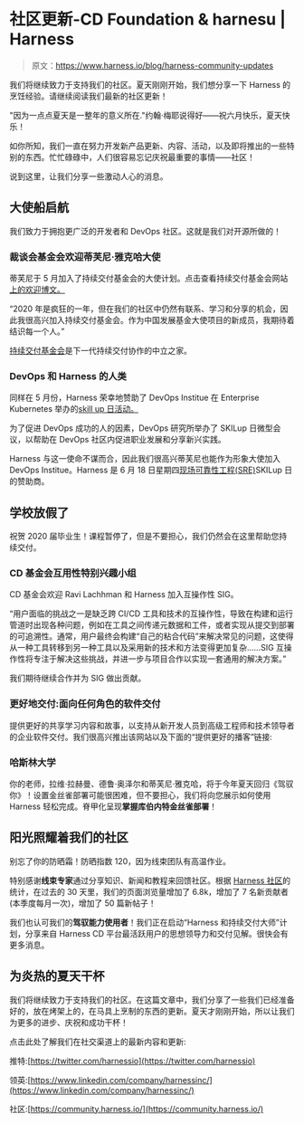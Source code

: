 # 社区更新-CD Foundation & harnesu | Harness

> 原文：<https://www.harness.io/blog/harness-community-updates>

我们将继续致力于支持我们的社区。夏天刚刚开始，我们想分享一下 Harness 的烹饪经验。请继续阅读我们最新的社区更新！

"因为一点点夏天是一整年的意义所在."约翰·梅耶说得好——祝六月快乐，夏天快乐！

如你所知，我们一直在努力开发新产品更新、内容、活动，以及即将推出的一些特别的东西。忙忙碌碌中，人们很容易忘记庆祝最重要的事情——社区！

说到这里，让我们分享一些激动人心的消息。

## 大使船启航

我们致力于拥抱更广泛的开发者和 DevOps 社区。这就是我们对开源所做的！

### 裁谈会基金会欢迎蒂芙尼·雅克哈大使

蒂芙尼于 5 月加入了持续交付基金会的大使计划。点击查看持续交付基金会网站[上的欢迎博文。](https://cd.foundation/blog/2020/05/26/introducing-our-newest-cdf-ambassador-tiffany-jachja/)

“2020 年是疯狂的一年，但在我们的社区中仍然有联系、学习和分享的机会，因此我很高兴加入持续交付基金会。作为中国发展基金大使项目的新成员，我期待着结识每一个人。”

[持续交付基金会](https://cd.foundation/about/)是下一代持续交付协作的中立之家。

### DevOps 和 Harness 的人类

同样在 5 月份，Harness 荣幸地赞助了 DevOps Institue 在 Enterprise Kubernetes 举办的[skill up 日活动。](https://devopsinstitute.com/enterprise-kubernetes-skilup-day/)

为了促进 DevOps 成功的人的因素，DevOps 研究所举办了 SKILup 日微型会议，以帮助在 DevOps 社区内促进职业发展和分享新兴实践。

Harness 与这一使命不谋而合，因此我们很高兴蒂芙尼也能作为形象大使加入 DevOps Institue。Harness 是 6 月 18 日星期四[现场可靠性工程(SRE)](https://harness.io/blog/sre-vs-devops/)SKILup 日的赞助商。

## 学校放假了

祝贺 2020 届毕业生！课程暂停了，但是不要担心，我们仍然会在这里帮助您持续交付。

### CD 基金会互用性特别兴趣小组

CD 基金会欢迎 Ravi Lachhman 和 Harness 加入互操作性 SIG。

“用户面临的挑战之一是缺乏跨 CI/CD 工具和技术的互操作性，导致在构建和运行管道时出现各种问题，例如在工具之间传递元数据和工件，或者实现从提交到部署的可追溯性。通常，用户最终会构建“自己的粘合代码”来解决常见的问题，这使得从一种工具转移到另一种工具以及采用新的技术和方法变得更加复杂……SIG 互操作性将专注于解决这些挑战，并进一步与项目合作以实现一套通用的解决方案。”

我们期待继续合作并为 SIG 做出贡献。

### 更好地交付:面向任何角色的软件交付

提供更好的共享学习内容和故事，以支持从新开发人员到高级工程师和技术领导者的企业软件交付。我们很高兴推出该网站以及下面的“提供更好的播客”链接:

### 哈斯林大学

你的老师，拉维·拉赫曼、德鲁·奥泽尔和蒂芙尼·雅克哈，将于今年夏天回归《驾驭你》！设置金丝雀部署可能很困难，但不要担心，我们将向您展示如何使用 Harness 轻松完成。脊甲化呈现**掌握库伯内特金丝雀部署**！

## 阳光照耀着我们的社区

别忘了你的防晒霜！防晒指数 120，因为线束团队有高温作业。

特别感谢**线束专家**通过分享知识、新闻和教程来回馈社区。根据 [Harness 社区](https://community.harness.io/)的统计，在过去的 30 天里，我们的页面浏览量增加了 6.8k，增加了 7 名新贡献者(本季度每月一次)，增加了 50 篇新帖子！

我们也认可我们的**驾驭能力使用者**！我们正在启动“Harness 和持续交付大师”计划，分享来自 Harness CD 平台最活跃用户的思想领导力和交付见解。很快会有更多消息。

## 为炎热的夏天干杯

我们将继续致力于支持我们的社区。在这篇文章中，我们分享了一些我们已经准备好的，放在烤架上的，在马具上烹制的东西的更新。夏天才刚刚开始，所以让我们为更多的进步、庆祝和成功干杯！

点击此处了解我们在社交渠道上的最新内容和更新:

推特:[https://twitter.com/harnessio](https://twitter.com/harnessio)

领英:[https://www.linkedin.com/company/harnessinc/](https://www.linkedin.com/company/harnessinc/)

社区:[https://community.harness.io/](https://community.harness.io/)